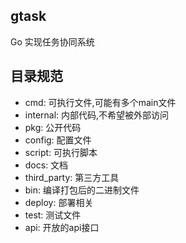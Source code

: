 ## gtask
Go 实现任务协同系统

## 目录规范
- cmd: 可执行文件,可能有多个main文件
- internal: 内部代码,不希望被外部访问
- pkg: 公开代码
- config: 配置文件
- script: 可执行脚本
- docs:  文档
- third_party: 第三方工具
- bin: 编译打包后的二进制文件
- deploy: 部署相关
- test: 测试文件
- api: 开放的api接口